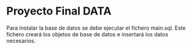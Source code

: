 # Proyecto Final DATA

Para instalar la base de datos se debe ejecutar el fichero main.sql. Este fichero creará
los objetos de base de datos e insertará los datos necesarios.
